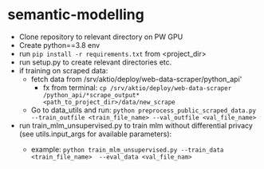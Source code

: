 # semantic-modelling
- Clone repository to relevant directory on PW GPU
- Create python==3.8 env
- run `pip install -r requirements.txt` from <project_dir>
- run setup.py to create relevant directories etc.
- if training on scraped data:
  - fetch data from /srv/aktio/deploy/web-data-scraper/python_api'
    - fx from terminal: `cp /srv/aktio/deploy/web-data-scraper
  /python_api/*scrape_output* <path_to_project_dir>/data/new_scrape`
  - Go to data_utils and run: `python preprocess_public_scraped_data.py 
  --train_outfile <train_file_name> --val_outfile <val_file_name>`
- run train_mlm_unsupervised.py <args> to train mlm without differential 
privacy (see utils.input_args for available parameters): 
  - example: `python train_mlm_unsupervised.py --train_data <train_file_name> 
--eval_data <val_file_nam>`
